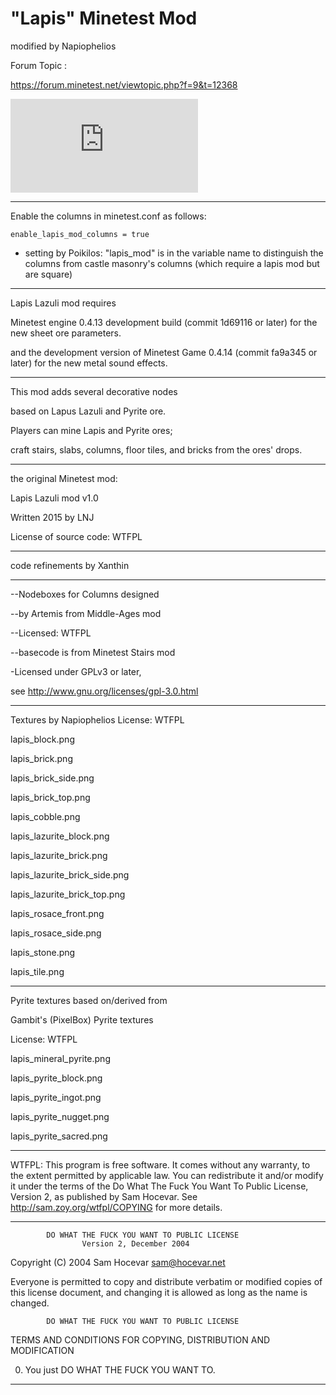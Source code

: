 # "Lapis" Minetest Mod

modified by Napiophelios

Forum Topic :

https://forum.minetest.net/viewtopic.php?f=9&t=12368

![Preview](https://forum.minetest.net/download/file.php?mode=view&id=2780&sid=2afc22e146d22d7b15e6889ac4eeedff)

------------------------------------

Enable the columns in minetest.conf as follows:
```
enable_lapis_mod_columns = true
```
- setting by Poikilos: "lapis_mod" is in the variable name to distinguish the columns from castle masonry's columns (which require a lapis mod but are square)


------------------------------------

Lapis Lazuli mod requires

Minetest engine 0.4.13 development build 
(commit 1d69116 or later)
for the new sheet ore parameters.

and the development version of Minetest Game 0.4.14 
(commit fa9a345 or later)
for the new metal sound effects.

------------------------------------

This mod adds several decorative nodes

based on Lapus Lazuli and Pyrite ore.

Players can mine Lapis and Pyrite ores;

craft stairs, slabs, columns, floor tiles, and bricks
from the ores' drops.

------------------------------------

the original Minetest mod:

Lapis Lazuli mod v1.0

Written 2015 by LNJ

License of source code:
WTFPL

------------------------------------

code refinements by Xanthin

------------------------------------

--Nodeboxes for Columns designed

--by Artemis from Middle-Ages mod

--Licensed: WTFPL

--basecode is from Minetest Stairs mod

-Licensed under GPLv3 or later,

see http://www.gnu.org/licenses/gpl-3.0.html

------------------------------------

Textures by Napiophelios
License: WTFPL

lapis_block.png

lapis_brick.png

lapis_brick_side.png

lapis_brick_top.png

lapis_cobble.png

lapis_lazurite_block.png

lapis_lazurite_brick.png

lapis_lazurite_brick_side.png

lapis_lazurite_brick_top.png

lapis_rosace_front.png

lapis_rosace_side.png

lapis_stone.png

lapis_tile.png


------------------------------------

Pyrite textures based on/derived from 

Gambit's (PixelBox) Pyrite textures

License: WTFPL

lapis_mineral_pyrite.png

lapis_pyrite_block.png

lapis_pyrite_ingot.png

lapis_pyrite_nugget.png

lapis_pyrite_sacred.png

------------------------------------

WTFPL:
This program is free software. It comes without any warranty, to
the extent permitted by applicable law. You can redistribute it
and/or modify it under the terms of the Do What The Fuck You Want
To Public License, Version 2, as published by Sam Hocevar. See
http://sam.zoy.org/wtfpl/COPYING for more details.

------------------------------------

            DO WHAT THE FUCK YOU WANT TO PUBLIC LICENSE
                    Version 2, December 2004

 Copyright (C) 2004 Sam Hocevar <sam@hocevar.net>

 Everyone is permitted to copy and distribute verbatim or modified
 copies of this license document, and changing it is allowed as long
 as the name is changed.

            DO WHAT THE FUCK YOU WANT TO PUBLIC LICENSE
   TERMS AND CONDITIONS FOR COPYING, DISTRIBUTION AND MODIFICATION

  0. You just DO WHAT THE FUCK YOU WANT TO.

------------------------------------

